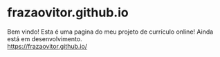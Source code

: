# frazaovitor.github.io
Bem vindo!
Esta é uma pagina do meu projeto de currículo online! Ainda está em desenvolvimento.</br>
https://frazaovitor.github.io/
